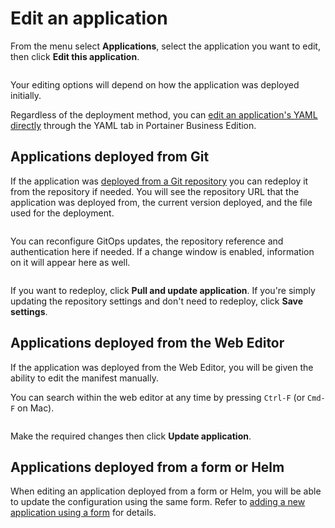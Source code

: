 # Edit an application

From the menu select **Applications**, select the application you want to edit, then click **Edit this application**.

<figure><img src="../../../.gitbook/assets/2.20-kubernetes-applications-edit.gif" alt=""><figcaption></figcaption></figure>

Your editing options will depend on how the application was deployed initially.


Regardless of the deployment method, you can [edit an application's YAML directly](inspect.md#yaml-tab) through the YAML tab in Portainer Business Edition.


## Applications deployed from Git

If the application was [deployed from a Git repository](manifest.md#repository) you can redeploy it from the repository if needed. You will see the repository URL that the application was deployed from, the current version deployed, and the file used for the deployment.

<figure><img src="../../../.gitbook/assets/2.19-kubernetes-applications-edit-git-info.png" alt=""><figcaption></figcaption></figure>

You can reconfigure GitOps updates, the repository reference and authentication here if needed. If a change window is enabled, information on it will appear here as well.

<figure><img src="../../../.gitbook/assets/2.20-kubernetes-applications-edit-gitops.png" alt=""><figcaption></figcaption></figure>

If you want to redeploy, click **Pull and update application**. If you're simply updating the repository settings and don't need to redeploy, click **Save settings**.

## Applications deployed from the Web Editor

If the application was deployed from the Web Editor, you will be given the ability to edit the manifest manually.&#x20;


You can search within the web editor at any time by pressing `Ctrl-F` (or `Cmd-F` on Mac).


<figure><img src="../../../.gitbook/assets/2.20-kubernetes-applications-edit-webeditor.png" alt=""><figcaption></figcaption></figure>

Make the required changes then click **Update application**.

## Applications deployed from a form or Helm

When editing an application deployed from a form or Helm, you will be able to update the configuration using the same form. Refer to [adding a new application using a form](add.md) for details.

